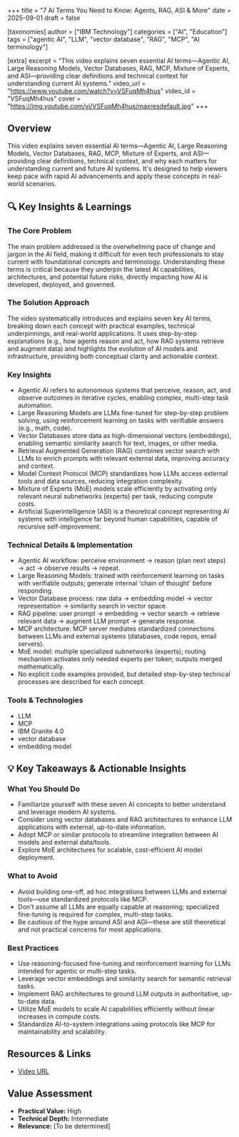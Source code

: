 +++
title = "7 AI Terms You Need to Know: Agents, RAG, ASI & More"
date = 2025-09-01
draft = false

[taxonomies]
author = ["IBM Technology"]
categories = ["AI", "Education"]
tags = ["agentic AI", "LLM", "vector database", "RAG", "MCP", "AI terminology"]

[extra]
excerpt = "This video explains seven essential AI terms—Agentic AI, Large Reasoning Models, Vector Databases, RAG, MCP, Mixture of Experts, and ASI—providing clear definitions and technical context for understanding current AI systems."
video_url = "https://www.youtube.com/watch?v=VSFuqMh4hus"
video_id = "VSFuqMh4hus"
cover = "https://img.youtube.com/vi/VSFuqMh4hus/maxresdefault.jpg"
+++

## Overview

This video explains seven essential AI terms—Agentic AI, Large Reasoning Models, Vector Databases, RAG, MCP, Mixture of Experts, and ASI—providing clear definitions, technical context, and why each matters for understanding current and future AI systems. It's designed to help viewers keep pace with rapid AI advancements and apply these concepts in real-world scenarios.

## 🔍 Key Insights & Learnings

### The Core Problem
The main problem addressed is the overwhelming pace of change and jargon in the AI field, making it difficult for even tech professionals to stay current with foundational concepts and terminology. Understanding these terms is critical because they underpin the latest AI capabilities, architectures, and potential future risks, directly impacting how AI is developed, deployed, and governed.

### The Solution Approach
The video systematically introduces and explains seven key AI terms, breaking down each concept with practical examples, technical underpinnings, and real-world applications. It uses step-by-step explanations (e.g., how agents reason and act, how RAG systems retrieve and augment data) and highlights the evolution of AI models and infrastructure, providing both conceptual clarity and actionable context.

### Key Insights
- Agentic AI refers to autonomous systems that perceive, reason, act, and observe outcomes in iterative cycles, enabling complex, multi-step task automation.
- Large Reasoning Models are LLMs fine-tuned for step-by-step problem solving, using reinforcement learning on tasks with verifiable answers (e.g., math, code).
- Vector Databases store data as high-dimensional vectors (embeddings), enabling semantic similarity search for text, images, or other media.
- Retrieval Augmented Generation (RAG) combines vector search with LLMs to enrich prompts with relevant external data, improving accuracy and context.
- Model Context Protocol (MCP) standardizes how LLMs access external tools and data sources, reducing integration complexity.
- Mixture of Experts (MoE) models scale efficiently by activating only relevant neural subnetworks (experts) per task, reducing compute costs.
- Artificial Superintelligence (ASI) is a theoretical concept representing AI systems with intelligence far beyond human capabilities, capable of recursive self-improvement.

### Technical Details & Implementation
- Agentic AI workflow: perceive environment → reason (plan next steps) → act → observe results → repeat.
- Large Reasoning Models: trained with reinforcement learning on tasks with verifiable outputs; generate internal 'chain of thought' before responding.
- Vector Database process: raw data → embedding model → vector representation → similarity search in vector space.
- RAG pipeline: user prompt → embedding → vector search → retrieve relevant data → augment LLM prompt → generate response.
- MCP architecture: MCP server mediates standardized connections between LLMs and external systems (databases, code repos, email servers).
- MoE model: multiple specialized subnetworks (experts); routing mechanism activates only needed experts per token; outputs merged mathematically.
- No explicit code examples provided, but detailed step-by-step technical processes are described for each concept.

### Tools & Technologies
- LLM
- MCP
- IBM Granite 4.0
- vector database
- embedding model

## 💡 Key Takeaways & Actionable Insights

### What You Should Do
- Familiarize yourself with these seven AI concepts to better understand and leverage modern AI systems.
- Consider using vector databases and RAG architectures to enhance LLM applications with external, up-to-date information.
- Adopt MCP or similar protocols to streamline integration between AI models and external data/tools.
- Explore MoE architectures for scalable, cost-efficient AI model deployment.

### What to Avoid
- Avoid building one-off, ad hoc integrations between LLMs and external tools—use standardized protocols like MCP.
- Don't assume all LLMs are equally capable at reasoning; specialized fine-tuning is required for complex, multi-step tasks.
- Be cautious of the hype around ASI and AGI—these are still theoretical and not practical concerns for most applications.

### Best Practices
- Use reasoning-focused fine-tuning and reinforcement learning for LLMs intended for agentic or multi-step tasks.
- Leverage vector embeddings and similarity search for semantic retrieval tasks.
- Implement RAG architectures to ground LLM outputs in authoritative, up-to-date data.
- Utilize MoE models to scale AI capabilities efficiently without linear increases in compute costs.
- Standardize AI-to-system integrations using protocols like MCP for maintainability and scalability.

## Resources & Links

- [Video URL](https://www.youtube.com/watch?v=VSFuqMh4hus)

## Value Assessment
- **Practical Value:** High
- **Technical Depth:** Intermediate
- **Relevance:** [To be determined]


